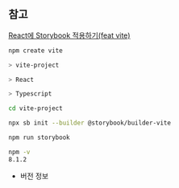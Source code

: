 ## 참고
[React에 Storybook 적용하기(feat vite)](https://velog.io/@sjyoung428/React%EC%97%90-Storybook-%EC%A0%81%EC%9A%A9%ED%95%98%EA%B8%B0feat-vite)

```sh
npm create vite

> vite-project

> React 

> Typescript

cd vite-project

npx sb init --builder @storybook/builder-vite

npm run storybook
```

```sh
npm -v
8.1.2
```
- 버전 정보